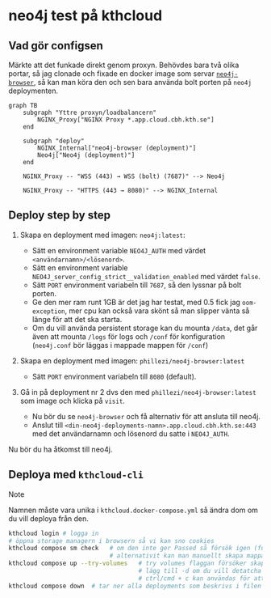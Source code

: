 # neo4j test på kthcloud

## Vad gör configsen

Märkte att det funkade direkt genom proxyn. Behövdes bara två olika portar, så jag clonade och fixade en docker image som servar [`neo4j-browser`](https://github.com/neo4j/neo4j-browser), så kan man köra den och sen bara använda bolt porten på `neo4j` deploymenten.

```mermaid
graph TB
    subgraph "Yttre proxyn/loadbalancern"
        NGINX_Proxy["NGINX Proxy *.app.cloud.cbh.kth.se"]
    end

    subgraph "deploy"
        NGINX_Internal["neo4j-browser (deployment)"]
        Neo4j["Neo4j (deployment)"]
    end

    NGINX_Proxy -- "WSS (443) → WSS (bolt) (7687)" --> Neo4j

    NGINX_Proxy -- "HTTPS (443 → 8080)" --> NGINX_Internal
```

## Deploy step by step

1. Skapa en deployment med imagen: `neo4j:latest`:
    - Sätt en environment variable `NEO4J_AUTH` med värdet `<användarnamn>/<lösenord>`.
    - Sätt en environment variable `NEO4J_server_config_strict__validation_enabled` med värdet `false`.
    - Sätt `PORT` environment variabeln till `7687`, så den lyssnar på bolt porten.
    - Ge den mer ram runt 1GB är det jag har testat, med 0.5 fick jag `oom-exception`, mer cpu kan också vara skönt så man slipper vänta så länge för att det ska starta.
    - Om du vill använda persistent storage kan du mounta `/data`, det går även att mounta `/logs` för logs och `/conf` för konfiguration (`neo4j.conf` bör läggas i mappade mappen för `/conf`)

2. Skapa en deployment med imagen: `phillezi/neo4j-browser:latest`
    - Sätt `PORT` environment variabeln till `8080` (default).

3. Gå in på deployment nr 2 dvs den med `phillezi/neo4j-browser:latest` som image och klicka på `visit`.
    - Nu bör du se `neo4j-browser` och få alternativ för att ansluta till neo4j.
    - Anslut till `<din-neo4j-deployments-namn>.app.cloud.cbh.kth.se:443` med det användarnamn och lösenord du satte i `NEO4J_AUTH`.

Nu bör du ha åtkomst till neo4j.


## Deploya med `kthcloud-cli`

> [!NOTE]
> Namnen måste vara unika i `kthcloud.docker-compose.yml` så ändra dom om du vill deploya från den.

```bash
kthcloud login # logga in
# öppna storage managern i browsern så vi kan sno cookies
kthcloud compose sm check   # om den inte ger Passed så försök igen (funkar ej på windows)
                            # alternativit kan man manuellt skapa mapparna via browsern
kthcloud compose up --try-volumes   # try volumes flaggan försöker skapa mapparna och filerna som ska mountas
                                    # lägg till -d om du vill detatcha från deploymentsen, default betende ger SSE strömmar med logs från alla deployments
                                    # ctrl/cmd + c kan användas för att detactha och man har då möjligheten att disablea deploymentsen
kthcloud compose down  # tar ner alla deployments som beskrivs i filen
``` 
